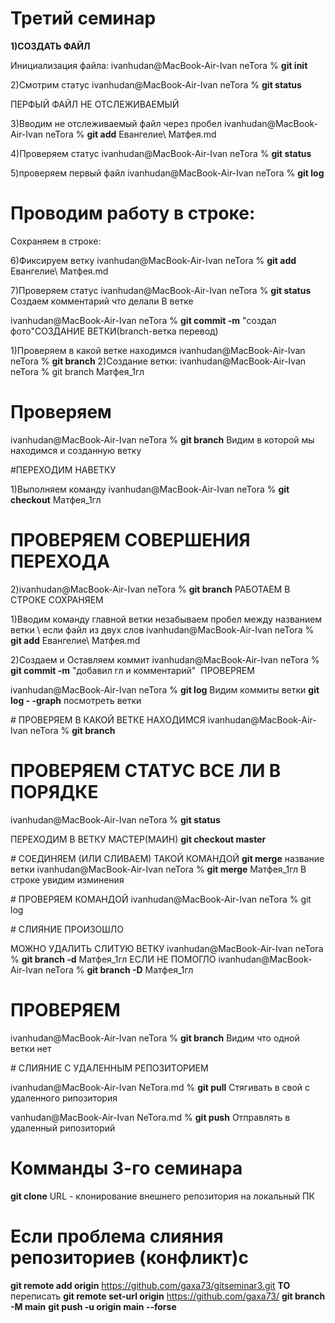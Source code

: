
# Третий семинар

**1)СОЗДАТЬ ФАЙЛ**

Инициализация файла: ivanhudan@MacBook-Air-Ivan neTora % **git init**

2)Смотрим статус ivanhudan@MacBook-Air-Ivan neTora % **git status**

ПЕРФЫЙ ФАЙЛ НЕ ОТСЛЕЖИВАЕМЫЙ

3)Вводим не отслеживаемый файл через пробел 
ivanhudan@MacBook-Air-Ivan neTora % **git add** Евангелие\ Матфея.md

4)Проверяем статус
ivanhudan@MacBook-Air-Ivan neTora % **git status**

5)проверяем первый файл ivanhudan@MacBook-Air-Ivan neTora % **git log**

# Проводим работу в строке:
Сохраняем в строке:

6)Фиксируем ветку
ivanhudan@MacBook-Air-Ivan neTora % **git add** Евангелие\ Матфея.md

7)Проверяем статус
ivanhudan@MacBook-Air-Ivan neTora % **git status** Создаем комментарий что делали
В ветке

ivanhudan@MacBook-Air-Ivan neTora % **git commit -m** "создал фото"СОЗДАНИЕ ВЕТКИ(branch-ветка перевод)

1)Проверяем в какой ветке находимся ivanhudan@MacBook-Air-Ivan neTora % **git branch** 2)Создание ветки: ivanhudan@MacBook-Air-Ivan neTora % git branch Матфея_1гл

# Проверяем 
ivanhudan@MacBook-Air-Ivan neTora % **git branch**
Видим в которой мы находимся и созданную ветку

#ПЕРЕХОДИМ НАВЕТКУ

1)Выполняем команду
ivanhudan@MacBook-Air-Ivan neTora % **git checkout** Матфея_1гл

# ПРОВЕРЯЕМ СОВЕРШЕНИЯ ПЕРЕХОДА 
2)ivanhudan@MacBook-Air-Ivan neTora % **git branch** РАБОТАЕМ В СТРОКЕ СОХРАНЯЕМ

1)Вводим команду главной ветки незабываем пробел между названием ветки \ если файл из двух слов
ivanhudan@MacBook-Air-Ivan neTora % **git add** Евангелие\ Матфея.md 

2)Создаем и Оставляем коммит
ivanhudan@MacBook-Air-Ivan neTora % **git commit -m** "добавил гл и комментарий"  ПРОВЕРЯЕМ

ivanhudan@MacBook-Air-Ivan neTora % **git log**
Видим коммиты ветки
**git log  - -graph** посмотреть ветки

# ПРОВЕРЯЕМ В КАКОЙ ВЕТКЕ НАХОДИМСЯ
ivanhudan@MacBook-Air-Ivan neTora % **git branch**

# ПРОВЕРЯЕМ СТАТУС ВСЕ ЛИ В ПОРЯДКЕ
ivanhudan@MacBook-Air-Ivan neTora % **git status** 

ПЕРЕХОДИМ В ВЕТКУ МАСТЕР(МАИН) **git checkout master**

# СОЕДИНЯЕМ (ИЛИ СЛИВАЕМ) ТАКОЙ КОМАНДОЙ
 **git merge** название ветки
ivanhudan@MacBook-Air-Ivan neTora % **git merge** Матфея_1гл
В строке увидим изминения

# ПРОВЕРЯЕМ КОМАНДОЙ
ivanhudan@MacBook-Air-Ivan neTora % git log 

# СЛИЯНИЕ ПРОИЗОШЛО

МОЖНО УДАЛИТЬ СЛИТУЮ ВЕТКУ 
ivanhudan@MacBook-Air-Ivan neTora % **git branch -d** Матфея_1гл
ЕСЛИ НЕ ПОМОГЛО
ivanhudan@MacBook-Air-Ivan neTora % **git branch -D** Матфея_1гл

# ПРОВЕРЯЕМ

ivanhudan@MacBook-Air-Ivan neTora % **git branch**
Видим что одной ветки нет

# СЛИЯНИЕ С УДАЛЕННЫМ РЕПОЗИТОРИЕМ

ivanhudan@MacBook-Air-Ivan NeTora.md % **git pull**
Стягивать в свой с удаленного рипозитория

vanhudan@MacBook-Air-Ivan NeTora.md % **git push** 
Отправлять в удаленный рипозиторий

# Комманды 3-го семинара

**git clone** URL - клонирование внешнего репозитория на локальный ПК

# Если проблема слияния репозиториев (конфликт)с
**git remote add origin** https://github.com/gaxa73/gitseminar3.git  **ТО** переписать
**git remote set-url origin** https://github.com/gaxa73/
**git branch -M main**
**git push -u origin main --forse**

